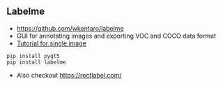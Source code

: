 ## Labelme
* https://github.com/wkentaro/labelme
* GUI for annotating images and exporting VOC and COCO data format
* [Tutorial for single image](https://github.com/wkentaro/labelme/tree/master/examples/tutorial)
```
pip install pyqt5
pip install labelme
```
* Also checkout https://rectlabel.com/